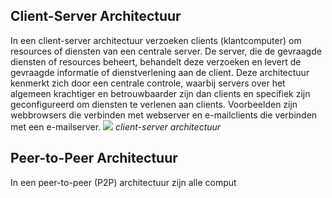 ## Client-Server Architectuur
In een client-server architectuur verzoeken clients (klantcomputer) om resources of diensten van een centrale server. De server, die de gevraagde diensten of resources beheert, behandelt deze verzoeken en levert de gevraagde informatie of dienstverlening aan de client. Deze architectuur kenmerkt zich door een centrale controle, waarbij servers over het algemeen krachtiger en betrouwbaarder zijn dan clients en specifiek zijn geconfigureerd om diensten te verlenen aan clients.
Voorbeelden zijn webbrowsers die verbinden met webserver en e-mailclients die verbinden met een e-mailserver.
![](https://apwt.gitbook.io/~gitbook/image?url=https%3A%2F%2F3283203901-files.gitbook.io%2F%7E%2Ffiles%2Fv0%2Fb%2Fgitbook-x-prod.appspot.com%2Fo%2Fspaces%252FKrXKbRoPmGxyrXNQktCY%252Fuploads%252Fgit-blob-5905e0e30f0a0dd2ad0351688037c4c9702ac02a%252Fclient-server.png%3Falt%3Dmedia&width=768&dpr=4&quality=100&sign=62b7ef50&sv=1)
*client-server architectuur*

## Peer-to-Peer Architectuur
In een peer-to-peer (P2P) architectuur zijn alle comput